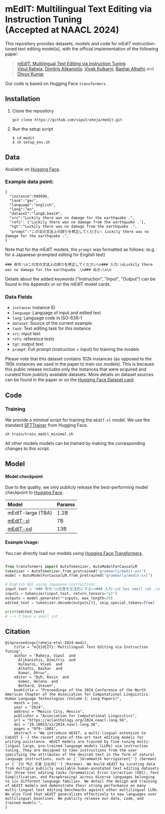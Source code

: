# mEdIT: Multilingual Text Editing via Instruction Tuning  <br />(Accepted at NAACL 2024)

This repository provides datasets, models and code for mEdIT instruction-tuned text editing model(s), with the official implementation of the following paper:
> [mEdIT: Multilingual Text Editing via Instruction Tuning](https://arxiv.org/abs/2402.16472v1) <br>
> [Vipul Raheja](https://github.com/vipulraheja), [Dimitris Alikaniotis](https://github.com/dimalik), [Vivek Kulkarni](https://github.com/viveksck), [Bashar Alhafni](https://github.com/balhafni) and [Dhruv Kumar](https://github.com/ddhruvkr)

Our code is based on Hugging Face `transformers`.

## Installation
1. Clone the repository
   ```
   git clone https://github.com/vipulraheja/medit.git
   ```
   
2. Run the setup script
   ```
   $ cd medit
   $ sh setup_env.sh
   ```

## Data
Available on [Hugging Face](https://huggingface.co/datasets/grammarly/medit).

### Example data point:

```
{
  "instance":999999,
  "task":"gec",
  "language":"english",
  "lang":"en",
  "dataset":"lang8.bea19",
  "src":"Luckily there was no damage for the earthquake .",
  "refs": ['Luckily there was no damage from the earthquake .'],
  "tgt":"Luckily there was no damage from the earthquake .",
  "prompt":"この文の文法上の誤りを修正してください: Luckily there was no damage for the earthquake .",
}
```

Note that for the mEdIT models, the `prompt` was formatted as follows: 
(e.g. for a Japanese-prompted editing for English text)
```
### 命令:\nこの文の文法上の誤りを修正してください\n### 入力:\nLuckily there was no damage for the earthquake .\n### 出力:\n\n
```
Details about the added keywords ("Instruction", "Input", "Output") can be found in the Appendix or on the mEdIT model cards. 


### Data Fields
* `instance`: instance ID
* `language`: Language of input and edited text 
* `lang`: Language code in ISO-639-1
* `dataset`: Source of the current example
* `task`: Text editing task for this instance
* `src`: input text 
* `refs`: reference texts
* `tgt`: output text
* `prompt`: Full prompt (instruction + input) for training the models

Please note that this dataset contains 102k instances (as opposed to the 190k instances we used in the paper to train our models). This is because this public release includes only the instances that were acquired and curated from publicly available datasets. More details on dataset sources can be found in the paper or on the [Hugging Face Dataset card](https://huggingface.co/datasets/grammarly/medit). 

## Code
### Training
We provide a minimal script for training the `mEdIT-xl` model. We use the standard [SFTTrainer](https://huggingface.co/docs/trl/en/sft_trainer) from Hugging Face.
```
sh train/train_medit_minimal.sh
```
All other models models can be trained by making the corresponding changes to this script. 

## Model

#### Model checkpoint
Due to the quality, we only publicly release the best-performing model checkpoint to [Hugging Face](https://huggingface.co/grammarly). 

| Model         | Params        | 
| :-------------|:-------------  |
| mEdIT-large (TBA)    | 1.2B  | 
| [mEdIT-xl](https://huggingface.co/grammarly/medit-xl)    | 7B  | 
| [mEdIT-xxl](https://huggingface.co/grammarly/medit-xxl)    | 13B  | 


#### Example Usage:
You can directly load our models using [Hugging Face Transformers](https://github.com/huggingface/transformers).
```python

from transformers import AutoTokenizer, AutoModelForCausalLM
tokenizer = AutoTokenizer.from_pretrained("grammarly/medit-xxl")
model = AutoModelForCausalLM.from_pretrained("grammarly/medit-xxl")

# English GEC using Japanese instructions
input_text = '### 命令:\n文章を文法的にする\n### 入力:\nI has small cat ,\n### 出力:\n\n'
inputs = tokenizer(input_text, return_tensors="pt")
outputs = model.generate(**inputs, max_length=20)
edited_text = tokenizer.decode(outputs[0], skip_special_tokens=True)

print(edited_text)
# --> I have a small cat ,
```

## Citation
```
@inproceedings{raheja-etal-2024-medit,
    title = "m{E}d{IT}: Multilingual Text Editing via Instruction Tuning",
    author = "Raheja, Vipul  and
      Alikaniotis, Dimitris  and
      Kulkarni, Vivek  and
      Alhafni, Bashar  and
      Kumar, Dhruv",
    editor = "Duh, Kevin  and
      Gomez, Helena  and
      Bethard, Steven",
    booktitle = "Proceedings of the 2024 Conference of the North American Chapter of the Association for Computational Linguistics: Human Language Technologies (Volume 1: Long Papers)",
    month = jun,
    year = "2024",
    address = "Mexico City, Mexico",
    publisher = "Association for Computational Linguistics",
    url = "https://aclanthology.org/2024.naacl-long.56",
    doi = "10.18653/v1/2024.naacl-long.56",
    pages = "979--1001",
    abstract = "We introduce mEdIT, a multi-lingual extension to CoEdIT {--} the recent state-of-the-art text editing models for writing assistance. mEdIT models are trained by fine-tuning multi-lingual large, pre-trained language models (LLMs) via instruction tuning. They are designed to take instructions from the user specifying the attributes of the desired text in the form of natural language instructions, such as {``}Grammatik korrigieren{''} (German) or {``}이 텍스 트를 단순화{''} (Korean). We build mEdIT by curating data from multiple publicly available human-annotated text editing datasets for three text editing tasks (Grammatical Error Correction (GEC), Text Simplification, and Paraphrasing) across diverse languages belonging to six different language families. We detail the design and training of mEdIT models and demonstrate their strong performance on many multi-lingual text editing benchmarks against other multilingual LLMs. We also find that mEdIT generalizes effectively to new languages over multilingual baselines. We publicly release our data, code, and trained models.",
}
```
